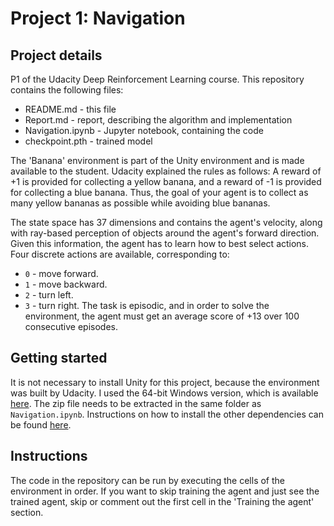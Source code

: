 # Project 1: Navigation
## Project details
P1 of the Udacity Deep Reinforcement Learning course. This repository contains the following files:
* README.md - this file
* Report.md - report, describing the algorithm and implementation
* Navigation.ipynb - Jupyter notebook, containing the code
* checkpoint.pth - trained model

The 'Banana' environment is part of the Unity environment and is made available to the student. Udacity explained the rules as follows:
A reward of +1 is provided for collecting a yellow banana, and a reward of -1 is provided for collecting a blue banana. Thus, the goal of your agent is to collect as many yellow bananas as possible while avoiding blue bananas.

The state space has 37 dimensions and contains the agent's velocity, along with ray-based perception of objects around the agent's forward direction. Given this information, the agent has to learn how to best select actions. Four discrete actions are available, corresponding to:

* ``0`` - move forward.
* ``1`` - move backward.
* ``2`` - turn left.
* ``3`` - turn right.
The task is episodic, and in order to solve the environment, the agent must get an average score of +13 over 100 consecutive episodes.

## Getting started
It is not necessary to install Unity for this project, because the environment was built by Udacity. I used the 64-bit Windows version, which is available [here](https://s3-us-west-1.amazonaws.com/udacity-drlnd/P1/Banana/Banana_Windows_x86_64.zip). The zip file needs to be extracted in the same folder as `Navigation.ipynb`.
Instructions on how to install the other dependencies can be found [here](https://github.com/udacity/deep-reinforcement-learning#dependencies).

## Instructions
The code in the repository can be run by executing the cells of the environment in order. If you want to skip training the agent and just see the trained agent, skip or comment out the first cell in the 'Training the agent' section.
